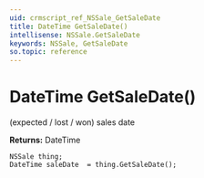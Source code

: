 ```yaml
---
uid: crmscript_ref_NSSale_GetSaleDate
title: DateTime GetSaleDate()
intellisense: NSSale.GetSaleDate
keywords: NSSale, GetSaleDate
so.topic: reference
---
```


# DateTime GetSaleDate()

(expected / lost / won) sales date

**Returns:** DateTime

```crmscript
NSSale thing;
DateTime saleDate  = thing.GetSaleDate();
```

